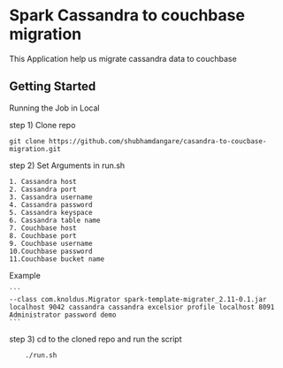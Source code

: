 # Spark Cassandra to couchbase migration

This Application help us migrate cassandra data to couchbase 

## Getting Started

Running the Job in Local

step 1) Clone repo 

    git clone https://github.com/shubhamdangare/casandra-to-coucbase-migration.git
    

    
step 2) Set Arguments in run.sh 

    1. Cassandra host
    2. Cassandra port
    3. Cassandra username
    4. Cassandra password
    5. Cassandra keyspace
    6. Cassandra table name 
    7. Couchbase host
    8. Couchbase port
    9. Couchbase username
    10.Couchbase password
    11.Couchbase bucket name
    
Example 

    ```
    --class com.knoldus.Migrator spark-template-migrater_2.11-0.1.jar localhost 9042 cassandra cassandra excelsior profile localhost 8091 Administrator password demo
    ```

step 3) cd to the cloned repo and run the script
    
        ./run.sh
